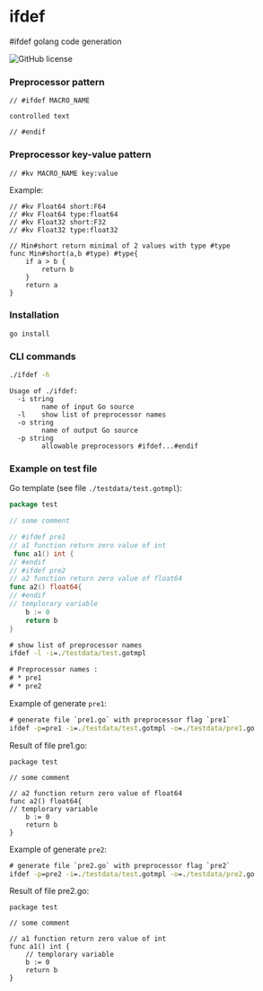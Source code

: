 # ifdef

#ifdef golang code generation

![GitHub license](https://img.shields.io/badge/license-MIT-blue.svg)


### Preprocessor pattern

```golang
// #ifdef MACRO_NAME

controlled text

// #endif
```

### Preprocessor key-value pattern

```golang
// #kv MACRO_NAME key:value
```

Example:
```golang
// #kv Float64 short:F64
// #kv Float64 type:float64
// #kv Float32 short:F32
// #kv Float32 type:float32

// Min#short return minimal of 2 values with type #type
func Min#short(a,b #type) #type{
	if a > b {
		return b
	}
	return a
}
```

### Installation

```
go install
```

### CLI commands

```cmd
./ifdef -h
```

```
Usage of ./ifdef:
  -i string
    	name of input Go source
  -l	show list of preprocessor names
  -o string
    	name of output Go source
  -p string
    	allowable preprocessors #ifdef...#endif
```

### Example on test file

Go template (see file `./testdata/test.gotmpl`):
```go
package test

// some comment

// #ifdef pre1
// a1 function return zero value of int
 func a1() int {
// #endif
// #ifdef pre2
// a2 function return zero value of float64
func a2() float64{
// #endif
// templorary variable
	b := 0
	return b
}
```

```cmd
# show list of preprocessor names
ifdef -l -i=./testdata/test.gotmpl

# Preprocessor names :
# * pre1
# * pre2
```

Example of generate `pre1`:

```cmd
# generate file `pre1.go` with preprocessor flag `pre1`
ifdef -p=pre1 -i=./testdata/test.gotmpl -o=./testdata/pre1.go
```

Result of file pre1.go:
```golang
package test

// some comment

// a2 function return zero value of float64
func a2() float64{
// templorary variable
	b := 0
	return b
}
```

Example of generate `pre2`:

```cmd
# generate file `pre2.go` with preprocessor flag `pre2`
ifdef -p=pre2 -i=./testdata/test.gotmpl -o=./testdata/pre2.go
```


Result of file pre2.go:
```golang
package test

// some comment

// a1 function return zero value of int
func a1() int {
	// templorary variable
	b := 0
	return b
}
```
